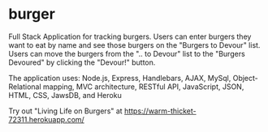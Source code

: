 # burger
Full Stack Application for tracking burgers.
Users can enter burgers they want to eat by name and see those burgers on the "Burgers to Devour" list.
Users can move the burgers from the ".. to Devour" list to the "Burgers Devoured" by clicking the "Devour!" button.

The application uses: Node.js, Express, Handlebars, AJAX, MySql, Object-Relational mapping, MVC architecture, RESTful API, JavaScript, JSON, HTML, CSS, JawsDB, and Heroku 

Try out "Living Life on Burgers" at https://warm-thicket-72311.herokuapp.com/
